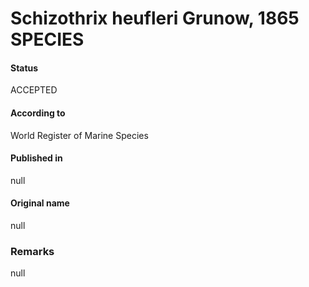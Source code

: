 # Schizothrix heufleri Grunow, 1865 SPECIES

#### Status
ACCEPTED

#### According to
World Register of Marine Species

#### Published in
null

#### Original name
null

### Remarks
null